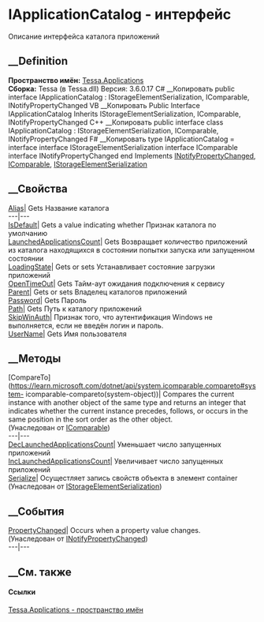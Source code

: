 # IApplicationCatalog - интерфейс
Описание интерфейса каталога приложений
## __Definition
 **Пространство имён:** [Tessa.Applications](N_Tessa_Applications.htm)  
 **Сборка:** Tessa (в Tessa.dll) Версия: 3.6.0.17
C# __Копировать
     public interface IApplicationCatalog : IStorageElementSerialization, 
    	IComparable, INotifyPropertyChanged
VB __Копировать
     Public Interface IApplicationCatalog
    	Inherits IStorageElementSerialization, IComparable, INotifyPropertyChanged
C++ __Копировать
     public interface class IApplicationCatalog : IStorageElementSerialization, 
    	IComparable, INotifyPropertyChanged
F# __Копировать
     type IApplicationCatalog = 
        interface
            interface IStorageElementSerialization
            interface IComparable
            interface INotifyPropertyChanged
        end
Implements
    [INotifyPropertyChanged](https://learn.microsoft.com/dotnet/api/system.componentmodel.inotifypropertychanged), [IComparable](https://learn.microsoft.com/dotnet/api/system.icomparable), [IStorageElementSerialization](T_Tessa_Applications_Containers_Storage_IStorageElementSerialization.htm)
##  __Свойства
[Alias](P_Tessa_Applications_IApplicationCatalog_Alias.htm)|  Gets Название
каталога  
---|---  
[IsDefault](P_Tessa_Applications_IApplicationCatalog_IsDefault.htm)|  Gets a
value indicating whether Признак каталога по умолчанию  
[LaunchedApplicationsCount](P_Tessa_Applications_IApplicationCatalog_LaunchedApplicationsCount.htm)|
Gets Возвращает количество приложений из каталога находящихся в состоянии
попытки запуска или запущенном состоянии  
[LoadingState](P_Tessa_Applications_IApplicationCatalog_LoadingState.htm)|
Gets or sets Устанавливает состояние загрузки приложений  
[OpenTimeOut](P_Tessa_Applications_IApplicationCatalog_OpenTimeOut.htm)|  Gets
Тайм-аут ожидания подключения к сервису  
[Parent](P_Tessa_Applications_IApplicationCatalog_Parent.htm)|  Gets or sets
Владелец каталогов приложений  
[Password](P_Tessa_Applications_IApplicationCatalog_Password.htm)|  Gets
Пароль  
[Path](P_Tessa_Applications_IApplicationCatalog_Path.htm)|  Gets Путь к
каталогу приложений  
[SkipWinAuth](P_Tessa_Applications_IApplicationCatalog_SkipWinAuth.htm)|
Признак того, что аутентификация Windows не выполняется, если не введён логин
и пароль.  
[UserName](P_Tessa_Applications_IApplicationCatalog_UserName.htm)|  Gets Имя
пользователя  
## __Методы
[CompareTo](https://learn.microsoft.com/dotnet/api/system.icomparable.compareto#system-
icomparable-compareto\(system-object\))| Compares the current instance with
another object of the same type and returns an integer that indicates whether
the current instance precedes, follows, or occurs in the same position in the
sort order as the other object.  
(Унаследован от
[IComparable](https://learn.microsoft.com/dotnet/api/system.icomparable))  
---|---  
[DecLaunchedApplicationsCount](M_Tessa_Applications_IApplicationCatalog_DecLaunchedApplicationsCount.htm)|
Уменьшает число запущенных приложений  
[IncLaunchedApplicationsCount](M_Tessa_Applications_IApplicationCatalog_IncLaunchedApplicationsCount.htm)|
Увеличивает число запущенных приложений  
[Serialize](M_Tessa_Applications_Containers_Storage_IStorageElementSerialization_Serialize.htm)|
Осущестляет запись свойств объекта в элемент container  
(Унаследован от
[IStorageElementSerialization](T_Tessa_Applications_Containers_Storage_IStorageElementSerialization.htm))  
##  __События
[PropertyChanged](https://learn.microsoft.com/dotnet/api/system.componentmodel.inotifypropertychanged.propertychanged)|
Occurs when a property value changes.  
(Унаследован от
[INotifyPropertyChanged](https://learn.microsoft.com/dotnet/api/system.componentmodel.inotifypropertychanged))  
---|---  
##  __См. также
#### Ссылки
[Tessa.Applications - пространство имён](N_Tessa_Applications.htm)
